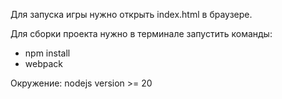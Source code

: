 Для запуска игры нужно открыть index.html в браузере.

Для сборки проекта нужно в терминале запустить команды:
- npm install
- webpack

Окружение:
nodejs version >= 20
